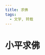 ```yaml
---
title: 求佛
tags:
  - 文学, 转载
---
```

# 小平求佛


<script setup>
import MidiPlayer from './MidiPlayer.vue';
</script>

<MidiPlayer MidiUrl="/midis/2024311153760.mid" SongTitle="求佛.mid" key="2024311153760" />
